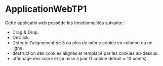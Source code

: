 # ApplicationWebTP1

Cette applicatin web posséde les fonctionnalités suivante :
* Drag & Drop.
* OnClick.
* Detecte l'alignement de 3 ou plus de même cookie en colonne ou en ligne.
* destruction des cookies alignés et remplacé par les cookies au-dessus.
* affichage des score et ça mise à jour (1 cookie detruit = 10 points).
